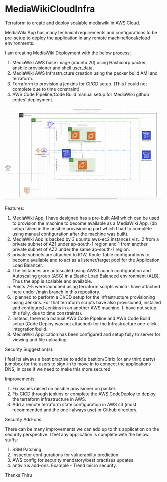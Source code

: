 # MediaWikiCloudInfra
Terraform to create and deploy scalable mediawiki in AWS Cloud.

MediaWiki App has many technical requirements and configurations to be pre-setup to deploy the application in any remote machine/local/cloud environments.

I am creating MediaWiki Deployment with the below process:

  1. MediaWiki AWS base image (ubuntu 20) using Hashicorp packer, ansbile provisioner and shell user_data.
  2. MediaWiki AWS Infrastructure creation using the packer build AMI and terraform.
  3. Terraform to provision a jenkins for CI/CD setup. (This I could not complete due to time constraint)
  4. AWS Code Pipeline/Code Build manual setup for MediaWiki github codes' deployment. 

![Screenshot](https://github.com/Thirumalaikumar-Cloud-Engineer/MediaWikiCloudInfra/blob/main/screenshots/MediaWiki_Architecture_HLD.png)

Features:

  1. MediaWiki App, I have designed has a pre-built AMI which can be used to provision the machine to become available as a MediaWiki App. (db setup failed in the ansible provisioning part which I had to complete using manual configuration after the machine was built).
  2. MediaWiki App is backed by 3 ubuntu aws-ec2 instances viz., 2 from a private subnet of AZ1 under ap-south-1 region and 1 from another private subnet of AZ2 under the same ap-south-1 region.
  3. private subnets are attached to IGW, Route Table configurations to become available and to act as a listener/target pool for the Application Load Balancer.
  4. The instances are autoscaled using AWS Launch configuration and Autoscaling group (ASG) in a Elastic Load Balanced environment (ALB). Thus the app is scalable and available. 
  5. Points 2-5 were launched using terraform scripts which I have attached here under /main branch in this repository.
  6. I planned to perform a CI/CD setup for the infrastructure provisioning using Jenkins. For that terraform scripts have also provisioned, installed and configured Jenkins in an another AWS machine. (I have not setup this fully, due to time constraints).
  7. Instead, there is a manual AWS Code Pipeline and AWS Code Build setup (Code Deploy was not attached) for the Infrastructure one-click integration/build.
  8. MediaWiki Application has been configured and setup fully to server for viewing and file uploading.

Security Suggestion(s):

  I feel Its always a best practise to add a bastion/Citrix (or any third party) jumpbox for the users to sign-in to move in to connect the applications DNS, in case if we need to make this more secured.
  
Improvements:

  1. Fix issues raised on ansible provisioner on packer.
  2. Fix CICD through jenkins or complete the AWS CodeDeploy to deploy the terraform infrastructure in AWS. 
  3. Add a remote terraform state configuration in AWS s3 (most recommended and the one I always use) or Github directory.

Security Add-ons:

There can be many improvements we can add up to this application on the security perspective. I feel any application is complete with the below stuffs:

  1. SSM Patching
  2. Inspector configurations for vulnerability prediction
  3. AWS config for security mandatory/best practises updates
  4. antivirus add-ons. Example - Trend micro security.
  
  Thanks
  Thiru
